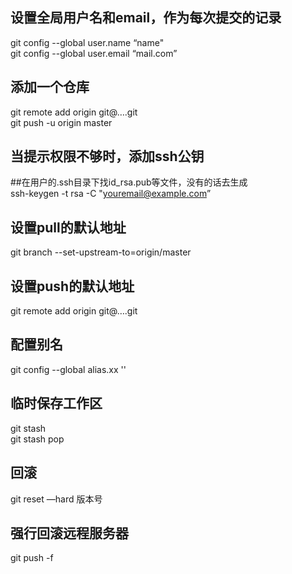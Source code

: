 ## 设置全局用户名和email，作为每次提交的记录  
git config --global user.name “name"  
git config --global user.email “mail.com”  
  
## 添加一个仓库  
git remote add origin git@….git  
git push -u origin master  
  
## 当提示权限不够时，添加ssh公钥  
##在用户的.ssh目录下找id_rsa.pub等文件，没有的话去生成  
ssh-keygen -t rsa -C "youremail@example.com”  
  
## 设置pull的默认地址  
git branch --set-upstream-to=origin/master  
## 设置push的默认地址  
git remote add origin git@….git  
  
## 配置别名  
git config --global alias.xx ''  
  
## 临时保存工作区  
git stash  
git stash pop  
  
## 回滚  
git reset —hard 版本号  
  
## 强行回滚远程服务器  
git push -f  
